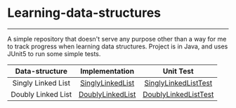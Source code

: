 # Learning-data-structures

---

A simple repository that doesn't serve any purpose other than a way for me to track progress when learning data structures. Project is in Java, and uses JUnit5 to run some simple tests.

| Data-structure            | Implementation         | Unit Test                    |
|:-------------------------:|:----------------------:|:----------------------------:|
| Singly Linked List        | [SinglyLinkedList][0]  | [SinglyLinkedListTest][1]
| Doubly Linked List        | [DoublyLinkedList][2]  | [DoublyLinkedListTest][3]


[0]: src/main/java/com/jsonmack/datastructures/node/singly_linkedlist/SinglyLinkedList.java
[1]: src/test/java/com/jsonmack/datastructures/node/singly_linkedlist/SinglyLinkedListTest.java
[2]: src/main/java/com/jsonmack/datastructures/node/doubly_linkedlist/DoublyLinkedList.java
[3]: src/test/java/com/jsonmack/datastructures/node/doubly_linkedlist/DoublyLinkedListTest.java
